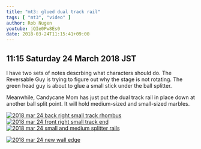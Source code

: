 ```yaml
---
title: "mt3: glued dual track rail"
tags: [ "mt3", "video" ]
author: Rob Nugen
youtube: jQIe0Pw8Es0
date: 2018-03-24T11:15:41+09:00
---
```


## 11:15 Saturday 24 March 2018 JST

I have two sets of notes descrbing what characters should do.  The
Reversable Guy is trying to figure out why the stage is not rotating.
The green head guy is about to glue a small stick under the ball
splitter.

Meanwhile, Candycane Mom has just put the dual track rail in place
down at another ball split point.  It will hold medium-sized and
small-sized marbles.

[![2018 mar 24 back right small track rhombus](//b.robnugen.com/art/marble_track_3/construction/2018/thumbs/2018_mar_24_back_right_small_track_rhombus.jpg)](//b.robnugen.com/art/marble_track_3/construction/2018/2018_mar_24_back_right_small_track_rhombus.jpg)
[![2018 mar 24 front right small track end](//b.robnugen.com/art/marble_track_3/construction/2018/thumbs/2018_mar_24_front_right_small_track_end.jpg)](//b.robnugen.com/art/marble_track_3/construction/2018/2018_mar_24_front_right_small_track_end.jpg)
[![2018 mar 24 small and medium splitter rails](//b.robnugen.com/art/marble_track_3/construction/2018/thumbs/2018_mar_24_small_and_medium_splitter_rails.jpg)](//b.robnugen.com/art/marble_track_3/construction/2018/2018_mar_24_small_and_medium_splitter_rails.jpg)

[![2018 mar 24 new wall edge](//b.robnugen.com/art/marble_track_3/set/thumbs/2018_mar_24_new_wall_edge.jpg)](//b.robnugen.com/art/marble_track_3/set/2018_mar_24_new_wall_edge.jpg)

